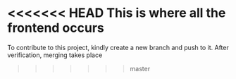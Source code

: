 <<<<<<< HEAD
This is where all the frontend occurs
=======
To contribute to this project, kindly create a new branch and push to it. After verification, merging takes place
>>>>>>> master
